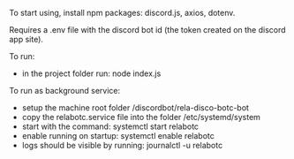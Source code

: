 To start using, install npm packages: discord.js, axios, dotenv.

Requires a .env file with the discord bot id (the token created on the discord app site).

To run:
- in the project folder run: node index.js

To run as background service:
- setup the machine root folder /discordbot/rela-disco-botc-bot
- copy the relabotc.service file into the folder /etc/systemd/system
- start with the command: systemctl start relabotc
- enable running on startup: systemctl enable relabotc
- logs should be visible by running: journalctl -u relabotc